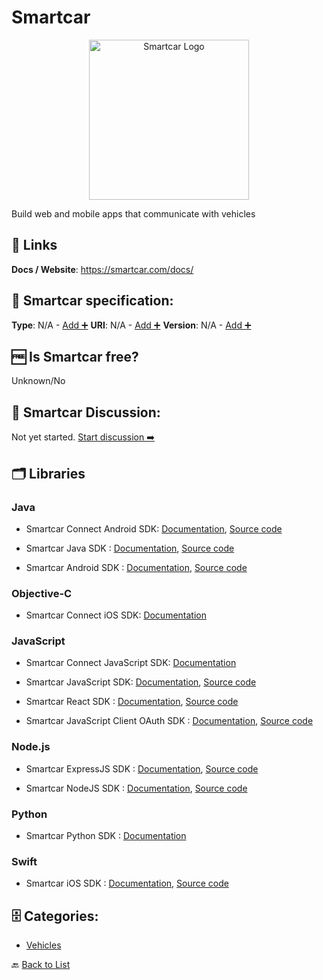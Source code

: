 # Smartcar
<p align="center">
    <img width="256" src="https://raw.githubusercontent.com/apis-list/apis-list/main/apis/smartcar/logo_256x256.png" alt="Smartcar Logo"/>
</p>
Build web and mobile apps that communicate with vehicles

##  🔗 Links
**Docs / Website**: https://smartcar.com/docs/

## 🧬 Smartcar specification:
**Type**: N/A - [Add ➕](https://github.com/apis-list/apis-list/edit/main/apis-list.yaml)
**URI**: N/A - [Add ➕](https://github.com/apis-list/apis-list/edit/main/apis-list.yaml)
**Version**: N/A - [Add ➕](https://github.com/apis-list/apis-list/edit/main/apis-list.yaml)

## 🆓 Is Smartcar free?
 Unknown/No 

## 💬 Smartcar Discussion:
Not yet started. [Start discussion ➡️](https://github.com/apis-list/apis-list/discussions/new)

## 🗂️ Libraries
### Java
- Smartcar Connect Android SDK: [Documentation](https://github.com/smartcar/android-sdk), [Source code](https://smartcar.github.io/android-sdk/)

- Smartcar Java SDK : [Documentation](https://smartcar.github.io/java-sdk), [Source code](https://github.com/smartcar/java-sdk)

- Smartcar Android SDK : [Documentation](https://smartcar.com/docs/integration-guides/android/introduction), [Source code](https://github.com/smartcar/android-sdk)

### Objective-C
-  Smartcar Connect iOS SDK: [Documentation](https://github.com/smartcar/ios-sdk)

### JavaScript
- Smartcar Connect JavaScript SDK: [Documentation](https://github.com/smartcar/javascript-sdk)

- Smartcar JavaScript SDK: [Documentation](https://smartcar.com/docs/), [Source code](https://github.com/smartcar/javascript-sdk)

- Smartcar React SDK : [Documentation](https://smartcar.com/docs/integration-guides/react/introduction), [Source code](https://github.com/smartcar/getting-started-javascript-sdk-react)

- Smartcar JavaScript Client OAuth SDK : [Documentation](https://github.com/smartcar/javascript-sdk/blob/master/README.md), [Source code](https://github.com/smartcar/javascript-sdk)

### Node.js
- Smartcar ExpressJS SDK : [Documentation](https://smartcar.com/docs/integration-guides/express/introduction), [Source code](https://github.com/smartcar/getting-started-express)

- Smartcar NodeJS SDK : [Documentation](https://github.com/smartcar/node-sdk#readme), [Source code](https://github.com/smartcar/node-sdk)

### Python
- Smartcar Python SDK : [Documentation](https://github.com/smartcar/python-sdk)

### Swift
- Smartcar iOS SDK : [Documentation](https://smartcar.com/docs/integration-guides/ios/introduction), [Source code](https://github.com/smartcar/ios-sdk)


## 🗄️ Categories:
- [Vehicles](https://github.com/apis-list/apis-list#vehicles-)

🔙  [Back to List](https://github.com/apis-list/apis-list)
